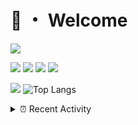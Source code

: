 # 👋 ・ Welcome
![](https://komarev.com/ghpvc/?username=Lorenzo0111)

![](https://img.shields.io/badge/Java-ED8B00?style=for-the-badge&logo=java&logoColor=white)
![](https://img.shields.io/badge/JavaScript-323330?style=for-the-badge&logo=javascript&logoColor=F7DF1E)
![](https://img.shields.io/badge/Node.js-339933?style=for-the-badge&logo=nodedotjs&logoColor=white)
![](https://img.shields.io/badge/React-20232A?style=for-the-badge&logo=react&logoColor=61DAFB)

[![](https://github-readme-stats.vercel.app/api?username=Lorenzo0111&show_icons=true&count_private=true)](https://github.com/Lorenzo0111)
![Top Langs](https://github-readme-stats.vercel.app/api/top-langs/?username=Lorenzo0111&layout=compact)

<details>
<summary>⏰ Recent Activity</summary>

<!--RECENT_ACTIVITY:start-->
1. ![prMerged] **Pull request merged:** [Lorenzo0111/MultiLang#72](https://github.com/Lorenzo0111/MultiLang/pull/72)
2. ![prMerged] **Pull request merged:** [Lorenzo0111/MultiLang#73](https://github.com/Lorenzo0111/MultiLang/pull/73)
3. ![prMerged] **Pull request merged:** [Lorenzo0111/MultiLang#74](https://github.com/Lorenzo0111/MultiLang/pull/74)
4. ![comment] **Commented:** [Lorenzo0111/SpigotUpdatesBot#1](https://github.com/Lorenzo0111/SpigotUpdatesBot/pull/1#issuecomment-1030671954)
5. ![prMerged] **Pull request merged:** [Lorenzo0111/RocketPlaceholders#69](https://github.com/Lorenzo0111/RocketPlaceholders/pull/69)
6. ![prMerged] **Pull request merged:** [Lorenzo0111/DownloadTracker#40](https://github.com/Lorenzo0111/DownloadTracker/pull/40)
7. ![prMerged] **Pull request merged:** [Lorenzo0111/DownloadTracker#48](https://github.com/Lorenzo0111/DownloadTracker/pull/48)
8. ![prMerged] **Pull request merged:** [Lorenzo0111/RocketPlaceholders#68](https://github.com/Lorenzo0111/RocketPlaceholders/pull/68)
9. ![prMerged] **Pull request merged:** [Lorenzo0111/RocketPlaceholders#70](https://github.com/Lorenzo0111/RocketPlaceholders/pull/70)
10. ![prMerged] **Pull request merged:** [Lorenzo0111/RocketPlaceholders#71](https://github.com/Lorenzo0111/RocketPlaceholders/pull/71)
<!--RECENT_ACTIVITY:end-->


<!--RECENT_ACTIVITY:last_update-->
Last Updated: Wednesday, February 9th, 2022, 12:18:03 PM
<!--RECENT_ACTIVITY:last_update_end-->
</details>

[issueOpened]: https://cdn.jsdelivr.net/gh/Readme-Workflows/Readme-Icons@main/icons/octicons/IssueOpenedOld.svg
[issueClosed]: https://cdn.jsdelivr.net/gh/Readme-Workflows/Readme-Icons@main/icons/octicons/IssueClosedOld.svg

[prOpened]: https://cdn.jsdelivr.net/gh/Readme-Workflows/Readme-Icons@main/icons/octicons/PullRequestOpened.svg
[prClosed]: https://cdn.jsdelivr.net/gh/Readme-Workflows/Readme-Icons@main/icons/octicons/PullRequestClosed.svg
[prMerged]: https://cdn.jsdelivr.net/gh/Readme-Workflows/Readme-Icons@main/icons/octicons/PullRequestMerged.svg

[comment]: https://cdn.jsdelivr.net/gh/Readme-Workflows/Readme-Icons@main/icons/octicons/Comment.svg

[changesRequested]: https://cdn.jsdelivr.net/gh/Readme-Workflows/Readme-Icons@main/icons/octicons/RequestedChanges.svg
[approved]: https://cdn.jsdelivr.net/gh/Readme-Workflows/Readme-Icons@main/icons/octicons/ApprovedChanges.svg

[repoCreated]: https://cdn.jsdelivr.net/gh/Readme-Workflows/Readme-Icons@main/icons/octicons/Repository.svg
[release]: https://cdn.jsdelivr.net/gh/Readme-Workflows/Readme-Icons@main/icons/octicons/Release.svg
[star]: https://cdn.jsdelivr.net/gh/Readme-Workflows/Readme-Icons@main/icons/octicons/StarredRepository.svg
[wiki]: https://cdn.jsdelivr.net/gh/Readme-Workflows/Readme-Icons@main/icons/octicons/Wiki.svg
[fork]: https://cdn.jsdelivr.net/gh/Readme-Workflows/Readme-Icons@main/icons/octicons/ForkedRepository.svg
[people]: https://cdn.jsdelivr.net/gh/Readme-Workflows/Readme-Icons@main/icons/octicons/People.svg
